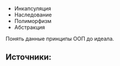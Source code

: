 - Инкапсуляция
- Наследование
- Полиморфизм
- Абстракция

Понять данные принципы ООП до идеала.

Источники:
- 